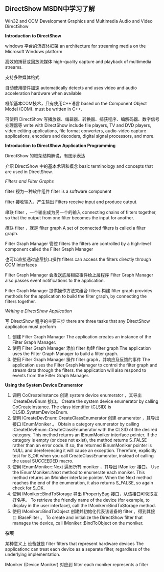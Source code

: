 ## DirectShow MSDN中学习了解

Win32 and COM Development
Graphics and Multimedia
Audio and Video
DirectShow


**Introduction to DirectShow**

windows 平台的流媒体框架 
an architecture for streaming media on the Microsoft Windows platform

高效的捕获或回放流媒体
high-quality capture and playback of multimedia streams.

支持多种媒体格式

自动使用硬件加速
automatically detects and uses video and audio acceleration hardware when available

框架基本COM技术，只有使用C++语言
based on the Component Object Model (COM). 
must be written in C++. 

可使用 DirectShow 写播放器、编辑器、转换器、捕获程序、编解码器、数字信号处理器等
write with DirectShow include file players, TV and DVD players, video editing applications, file format converters, audio-video capture applications, encoders and decoders, digital signal processors, and more. 


**Introduction to DirectShow Application Programming**

DirectShow 的框架结构解说，有图示表达

介绍 DirectShow 中的基本术语和概念
basic terminology and concepts that are used in DirectShow.

*Filters and Filter Graphs*

filter 视为一种软件组件
filter is a software component 

filter 接收输入，产生输出
Filters receive input and produce output.

串联 filter ，一个输出成为另一个的输入
connecting chains of filters together, so that the output from one filter becomes the input for another. 

串联 filter ，就是 filter graph
A set of connected filters is called a filter graph. 

Filter Graph Manager 管控 filters
the filters are controlled by a high-level component called the Filter Graph Manager

也可以直接通过底层接口操作 filters
can access the filters directly through COM interfaces

Filter Graph Manager 会发送底层相应事件给上层程序
Filter Graph Manager also passes event notifications to the application. 


Filter Graph Manager 提供操作方法来组合 filters 构建 filter graph
provides methods for the application to build the filter graph, by connecting the filters together.

*Writing a DirectShow Application*

写 DirectShow 程序的主要三步
there are three tasks that any DirectShow application must perform

1. 创建 Filter Graph Manager
The application creates an instance of the Filter Graph Manager. 
2. 使用 Filter Graph Manager 添加 filter 构建 filter graph
The application uses the Filter Graph Manager to build a filter graph. 
3. 使用 Filter Graph Manager 操作 filter graph，并响应及反馈的事件
The application uses the Filter Graph Manager to control the filter graph and stream data through the filters. 
the application will also respond to events from the Filter Graph Manager. 


**Using the System Device Enumerator**

1. 调用 CoCreateInstance 创建 system device enumerator ，其导出 ICreateDevEnum 接口。
Create the system device enumerator by calling CoCreateInstance. The class identifier (CLSID) is CLSID_SystemDeviceEnum. 
2. 使用 ICreateDevEnum::CreateClassEnumerator 创建 enumerator ，其导出接口 IEnumMoniker 。
Obtain a category enumerator by calling ICreateDevEnum::CreateClassEnumerator with the CLSID of the desired category. 
This method returns an IEnumMoniker interface pointer. 
If the category is empty (or does not exist), the method returns S_FALSE rather than an error code. If so, the returned IEnumMoniker pointer is NULL and dereferencing it will cause an exception. Therefore, explicitly test for S_OK when you call CreateClassEnumerator, instead of calling the usual SUCCEEDED macro. 
3. 使用 IEnumMoniker::Next 遍历所有 moniker ，其导出 IMoniker 接口。
Use the IEnumMoniker::Next method to enumerate each moniker. This method returns an IMoniker interface pointer. 
When the Next method reaches the end of the enumeration, it also returns S_FALSE, so again check for S_OK. 
4. 使用 IMoniker::BindToStorage 导出 IPropertyBag 接口，从该接口可获取友好名字。
To retrieve the friendly name of the device (for example, to display in the user interface), call the IMoniker::BindToStorage method. 
5. 使用 IMoniker::BindToObject 创建并初始化代表该设备的 filter ，得到其接口 IBaseFilter 。
To create and initialize the DirectShow filter that manages the device, call IMoniker::BindToObject on the moniker.


**杂项**

某种意义上 设备就是 filter
filters that represent hardware devices
The applicationc can treat each device as a separate filter, regardless of the underlying implementation.

IMoniker (Device Moniker) 对应到 filter
each moniker represents a filter














